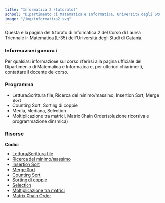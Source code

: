 ```yaml
---
title: "Informatica 2 (tutorato)"
school: "Dipartimento di Matematica e Informatica, Università degli Studi di Catania"
image: "/img/informatica2.svg"
---
```

Questa è la pagina del tutorato di Informatica 2 del Corso di Laurea Triennale in Matematica (L-35) dell'Università degli Studi di Catania.

### Informazioni generali
Per qualsiasi informazione sul corso riferirsi alla pagina ufficiale del Dipartimento di Matematica e Informatica e, per ulteriori chiarimenti, contattare il docente del corso.

### Programma
- Lettura/Scrittura file, Ricerca del minimo/massimo, Insertion Sort, Merge Sort
- Counting Sort, Sorting di coppie
- Media, Mediana, Selection
- Moltiplicazione tra matrici, Matrix Chain Order(soluzione ricorsiva e programmazione dinamica)

### Risorse
**Codici**
- [Lettura/Scrittura file](/files/teaching/informatica2-tutorato/file.zip)
- [Ricerca del minimo/massimo](/files/teaching/informatica2-tutorato/findminmax.zip)
- [Insertion Sort](/files/teaching/informatica2-tutorato/insertion-sort.zip)
- [Merge Sort](/files/teaching/informatica2-tutorato/merge_sort.zip)
- [Counting Sort](/files/teaching/informatica2-tutorato/counting_sort.zip)
- [Sorting di coppie](/files/teaching/informatica2-tutorato/coppie.zip)
- [Selection](/files/teaching/informatica2-tutorato/selection.zip)
- [Moltiplicazione tra matrici](/files/teaching/informatica2-tutorato/moltiplicazione_matrici.zip)
- [Matrix Chain Order](/files/teaching/informatica2-tutorato/mco.zip)
